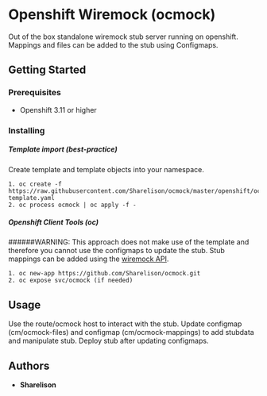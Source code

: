 # Openshift Wiremock (ocmock) 

Out of the box standalone wiremock stub server running on openshift. 
Mappings and files can be added to the stub using Configmaps.

## Getting Started

### Prerequisites

  - Openshift 3.11 or higher
    
### Installing

##### Template import (best-practice)
Create template and template objects into your namespace.
        
    1. oc create -f https://raw.githubusercontent.com/Sharelison/ocmock/master/openshift/ocmock-template.yaml
    2. oc process ocmock | oc apply -f -

##### Openshift Client Tools (oc)
######WARNING: This approach does not make use of the template and therefore you cannot use the configmaps to update the stub.
Stub mappings can be added using the [wiremock API](http://wiremock.org/docs/api/).

    1. oc new-app https://github.com/Sharelison/ocmock.git
    2. oc expose svc/ocmock (if needed)
## Usage

Use the route/ocmock host to interact with the stub. 
Update configmap (cm/ocmock-files) and configmap (cm/ocmock-mappings) to add stubdata and manipulate stub. 
Deploy stub after updating configmaps.

## Authors

* **Sharelison**
